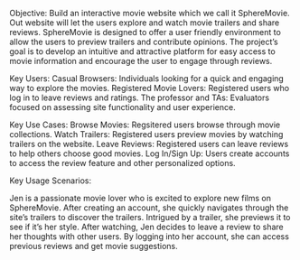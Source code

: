Objective:
Build an interactive movie website which we call it SphereMovie. Out website will let the users explore and watch movie trailers and share reviews. SphereMovie is designed to offer a user friendly environment to allow the users to preview trailers and contribute opinions. The project’s goal is to develop an intuitive and attractive platform for easy access to movie information and encourage the user to engage through reviews.

Key Users:
Casual Browsers: Individuals looking for a quick and engaging way to explore the movies.
Registered Movie Lovers: Registered users who log in to leave reviews and ratings.
The professor and TAs: Evaluators focused on assessing site functionality and user experience.

Key Use Cases:
Browse Movies: Regsitered users browse through movie collections.
Watch Trailers: Registered users preview movies by watching trailers on the website.
Leave Reviews: Registered users can leave reviews to help others choose good movies.
Log In/Sign Up: Users create accounts to access the review feature and other personalized options.

Key Usage Scenarios:

Jen is a passionate movie lover who is excited to explore new films on SphereMovie. After creating an account, she quickly navigates through the site’s trailers to discover the trailers. Intrigued by a trailer, she previews it to see if it’s her style. After watching, Jen decides to leave a review to share her thoughts with other users. By logging into her account, she can access previous reviews and get movie suggestions.
